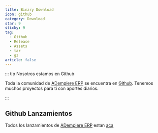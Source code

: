 ```yaml
---
title: Binary Download
icon: github
category: Download
star: 9
sticky: 9
tag:
  - Github
  - Release
  - Assets
  - tar
  - gz
article: false
---
```


::: tip Nosotros estamos en Github

Toda la comunidad de [ADempiere ERP](http://adempiere.net/) se encuentra en [Github](http://github.com/adempiere). Tenemos muchos proyectos para ti con aportes diarios.

:::

## Github Lanzamientos


Todos los lanzamientos de [ADempiere ERP](http://adempiere.net/) estan [aca](https://github.com/adempiere/adempiere/releases)

<Releases/>
